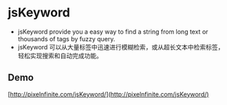 # jsKeyword

* jsKeyword provide you a easy way to find a string from long text or thousands of tags by fuzzy query.
* jsKeyword 可以从大量标签中迅速进行模糊检索，或从超长文本中检索标签，轻松实现搜索和自动完成功能。

## Demo

[http://pixelnfinite.com/jsKeyword/](http://pixelnfinite.com/jsKeyword/) 

